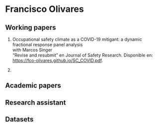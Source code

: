 # Francisco Olivares

## Working papers
1. Occupational safety climate as a COVID-19 mitigant: a dynamic fractional response panel analysis </br>
with Marcos Singer </br>
“Revise and resubmit” en Journal of Safety Research. Disponible en: https://fco-olivares.github.io/SC_COVID.pdf.

2.


## Academic papers



## Research assistant



## Datasets
